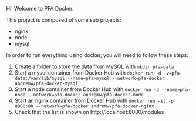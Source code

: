 Hi! Welcome to PFA Docker.

This project is composed of some sub projects:
- nginx
- node
- mysql

In order to run everything using docker, you will need to follow these steps:

1. Create a folder to store the data from MySQL with `mkdir pfa-data`
2. Start a mysql container from Docker Hub with `docker run -d -v=pfa-data:/var/lib/mysql --name=pfa-mysql --network=pfa-docker andremw/pfa-docker-mysql`
3. Start a node container from Docker Hub with `docker run -d --name=pfa-node --network=pfa-docker andremw/pfa-docker-node`
4. Start an nginx container from Docker Hub with `docker run -it -p 8080:80 --network=pfa-docker andremw/pfa-docker-nginx`
5. Check that the list is shown on http://localhost:8080/modules
